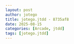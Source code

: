 ```yaml
---
layout: post
author: jotego
title: jotego.jtdd - 8735af8
date: 2025-08-15
categories: [Arcade, jtdd]
tags: [jotego.jtdd]
---
```


